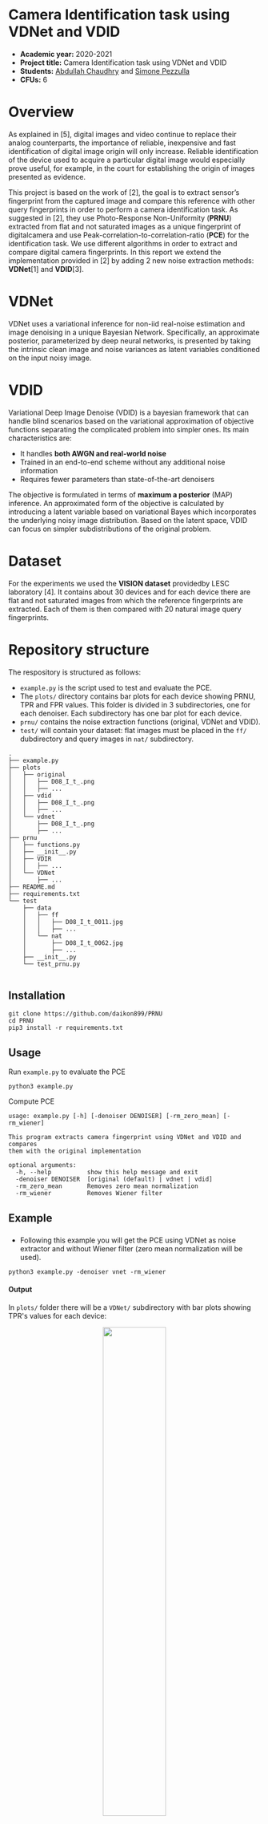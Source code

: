 # Camera Identification task using VDNet and VDID

- **Academic year:** 2020-2021
- **Project title:** Camera Identification task using VDNet and VDID
- **Students:** [Abdullah Chaudhry](https://github.com/chabdullah) and [Simone Pezzulla](https://github.com/daikon899)
- **CFUs:** 6

# Overview
As  explained  in  [5],  digital  images  and  video  continue  to replace  their  analog  counterparts,  the  importance  of  reliable, inexpensive  and  fast  identification  of  digital  image  origin will  only  increase.  Reliable  identification  of  the  device  used to  acquire  a  particular  digital  image  would  especially  prove useful, for example, in the court for establishing the origin of images presented as evidence.

This project is based on the work of [2], the goal is to extract sensor’s fingerprint from the captured image and compare this reference with other query  fingerprints in order to perform a camera identification task. As  suggested in [2], they use Photo-Response Non-Uniformity (**PRNU**) extracted from flat and  not  saturated images as a unique fingerprint of digitalcamera and use Peak-correlation-to-correlation-ratio (**PCE**) for the identification task. We use different algorithms in order to extract and compare digital camera fingerprints. In this report we extend the implementation provided in [2] by adding 2 new noise extraction methods: **VDNet**[1] and **VDID**[3]. 

# VDNet
VDNet uses a variational inference for non-iid real-noise estimation and image denoising in a unique Bayesian Network. Specifically, an approximate posterior, parameterized by deep neural networks, is presented by taking the intrinsic clean image and noise variances as latent variables conditioned on the input noisy image.

# VDID
Variational Deep Image Denoise (VDID) is a bayesian framework that can handle blind scenarios based on the variational approximation of objective functions separating the complicated problem into simpler ones.
Its main characteristics are:
- It handles **both AWGN and real-world noise**
- Trained in an end-to-end scheme without any additional noise information
- Requires fewer parameters than state-of-the-art denoisers
    
The objective is formulated in terms of **maximum a posterior** (MAP) inference. An approximated form of the objective is calculated by introducing a latent variable based on variational Bayes which incorporates the underlying noisy image distribution.
Based on the latent space, VDID can focus on simpler subdistributions of the original problem.

# Dataset
For the experiments we used the **VISION dataset** providedby LESC laboratory [4]. It contains about 30 devices and for each device there are flat and not saturated images from which the reference fingerprints are extracted. Each of them is then compared with 20 natural image query fingerprints.

# Repository structure
The respository is structured as follows:
- ```example.py``` is the script used to test and evaluate the PCE.
- The ```plots/``` directory contains bar plots for each device showing PRNU, TPR and FPR values. This folder is divided in 3 subdirectories, one for each denoiser. Each subdirectory has one bar plot for each device.
- ```prnu/``` contains the noise extraction functions (original, VDNet and VDID).
- ```test/``` will contain your dataset: flat images must be placed in the ```ff/``` dubdirectory and query images in ```nat/``` subdirectory.

```
.
├── example.py
├── plots
│   ├── original
│   │   ├── D08_I_t_.png
│   │   ├── ...
│   ├── vdid
│   │   ├── D08_I_t_.png
│   │   ├── ...
│   └── vdnet
│       ├── D08_I_t_.png
│       ├── ...
├── prnu
│   ├── functions.py
│   ├── __init__.py
│   ├── VDIR
│   │   ├── ...
│   └── VDNet
│       ├── ...
├── README.md
├── requirements.txt
└── test
    ├── data
    │   ├── ff
    │   │   ├── D08_I_t_0011.jpg
    │   │   ├── ...
    │   └── nat
    │       ├── D08_I_t_0062.jpg
    │       ├── ...
    ├── __init__.py
    └── test_prnu.py


```

## Installation

```
git clone https://github.com/daikon899/PRNU
cd PRNU
pip3 install -r requirements.txt
```

## Usage
Run ```example.py``` to evaluate the PCE

```
python3 example.py
```

Compute PCE
```
usage: example.py [-h] [-denoiser DENOISER] [-rm_zero_mean] [-rm_wiener]

This program extracts camera fingerprint using VDNet and VDID and compares
them with the original implementation

optional arguments:
  -h, --help          show this help message and exit
  -denoiser DENOISER  [original (default) | vdnet | vdid]
  -rm_zero_mean       Removes zero mean normalization
  -rm_wiener          Removes Wiener filter

```

## Example
### 
- Following this example you will get the PCE using VDNet as noise extractor and without Wiener filter (zero mean normalization will be used).
```
python3 example.py -denoiser vnet -rm_wiener
```
#### Output
In ```plots/``` folder there will be a ```VDNet/``` subdirectory with bar plots showing TPR's values for each device:
<p float="left" align="center">
  <img src="docs/D27_I_t.png" width="50%"  />
</p>



# Project Documents
- For a detailed description of the experiments and results obtained refer to the [report](/docs/report.pdf).
- And also the [presentation](/docs/presentation.pdf)


# Tools and Techniques
The main tools used in this work:
- VDID: a bayesian framework for denoising that can handle blind scenarios.
- VDNet: uses a variational inference for non-iid  real-noise estimation and image denoising in a unique Bayesian Network.
- PyCharm is an integrated development environment used in computer programming, specifically for the Python language [6].
- Computer:
    - Operating System: Ubuntu 20.04.2 LTS
    - CPU:  Intel(R) Core(TM) i9-7940X CPU @ 3.10GHz
    - GPU: one Nvidia Quadro P6000 with 24GB and four GeForce RTX 2080 with 12GB each.
    - RAM: 128GB.

# Bibliography
\[1\] https://github.com/zsyOAOA/VDNet

\[2\] http://dde.binghamton.edu/download/camera_fingerprin.

\[3\] https://github.com/JWSoh/VDIR

\[4\] https://lesc.dinfo.unifi.it/

\[5\] Jessica   Fridrich   Jan   Lukas   and   Miroslav   Goljan. "[Digital Camera Identification From Sensor Pattern Noise](http://ws2.binghamton.edu/fridrich/Research/double.pdf)", in: *IEEE TRANSACTIONS ON INFORMATION FORENSICS AND SECURITY* In 2006.

\[6\] https://www.jetbrains.com/pycharm/


# Acknowledgments
Elaborazione e Protezione delle Immagini - Computer Engineering Master Degree @[University of Florence](https://www.unifi.it/changelang-eng.html)
